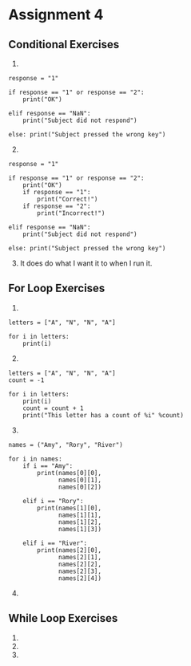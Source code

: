 # Assignment 4

## Conditional Exercises
1)
```
response = "1"

if response == "1" or response == "2":
    print("OK")
    
elif response == "NaN":
    print("Subject did not respond")
    
else: print("Subject pressed the wrong key")   
```

2)
```
response = "1"

if response == "1" or response == "2":
    print("OK")
    if response == "1":
        print("Correct!")
    if response == "2":
        print("Incorrect!")
    
elif response == "NaN":
    print("Subject did not respond")
    
else: print("Subject pressed the wrong key")   
```

3) It does do what I want it to when I run it. 


## For Loop Exercises
1)
```
letters = ["A", "N", "N", "A"]

for i in letters:
    print(i)
```

2)
```
letters = ["A", "N", "N", "A"]
count = -1

for i in letters:
    print(i)
    count = count + 1
    print("This letter has a count of %i" %count) 
```

3)
```
names = ("Amy", "Rory", "River")

for i in names:
    if i == "Amy":
        print(names[0][0],
              names[0][1],
              names[0][2])
    
    elif i == "Rory":
        print(names[1][0],
              names[1][1],
              names[1][2],
              names[1][3])
    
    elif i == "River":
        print(names[2][0],
              names[2][1],
              names[2][2],
              names[2][3],
              names[2][4])
 ```

4)


## While Loop Exercises
1)

2)

3)
